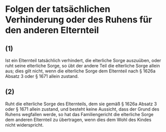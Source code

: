 # Folgen der tatsächlichen Verhinderung oder des Ruhens für den anderen Elternteil



## (1)

 Ist ein Elternteil tatsächlich verhindert, die elterliche Sorge auszuüben, oder ruht seine elterliche Sorge, so übt der andere Teil die elterliche Sorge allein aus; dies gilt nicht, wenn die elterliche Sorge dem Elternteil nach § 1626a Absatz 3 oder § 1671 allein zustand.

## (2)

 Ruht die elterliche Sorge des Elternteils, dem sie gemäß § 1626a Absatz 3 oder § 1671 allein zustand, und besteht keine Aussicht, dass der Grund des Ruhens wegfallen werde, so hat das Familiengericht die elterliche Sorge dem anderen Elternteil zu übertragen, wenn dies dem Wohl des Kindes nicht widerspricht. 

